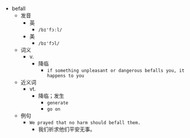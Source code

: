 - befall
  - 发音
    - 英
      - `/bɪ'fɔːl/`
    - 美
      - `/bɪ'fɔl/`
  - 词义
    - v.
      - 降临
        - `if something unpleasant or dangerous befalls you, it happens to you`
  - 近义词
    - vt.
      - 降临；发生
        - `generate`
        - `go on`
  - 例句
    - `We prayed that no harm should befall them.`
      - 我们祈求他们平安无事。

